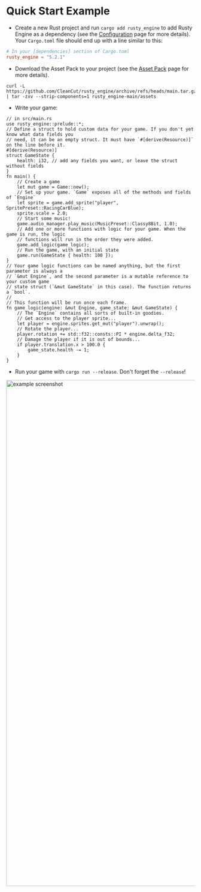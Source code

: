 # Quick Start Example

- Create a new Rust project and run `cargo add rusty_engine` to add Rusty Engine as a dependency (see the [Configuration](05-config.md) page for more details). Your `Cargo.toml` file should end up with a line similar to this:
```toml
# In your [dependencies] section of Cargo.toml
rusty_engine = "5.2.1"
```
- Download the Asset Pack to your project (see the [Asset Pack](10-assets.md) page for more details).
```shell
curl -L https://github.com/CleanCut/rusty_engine/archive/refs/heads/main.tar.gz | tar -zxv --strip-components=1 rusty_engine-main/assets
```
- Write your game:

```rust,ignore
// in src/main.rs
use rusty_engine::prelude::*;
// Define a struct to hold custom data for your game. If you don't yet know what data fields you
// need, it can be an empty struct. It must have `#[derive(Resource)]` on the line before it.
#[derive(Resource)]
struct GameState {
    health: i32, // add any fields you want, or leave the struct without fields
}
fn main() {
    // Create a game
    let mut game = Game::new();
    // Set up your game. `Game` exposes all of the methods and fields of `Engine`
    let sprite = game.add_sprite("player", SpritePreset::RacingCarBlue);
    sprite.scale = 2.0;
    // Start some music!
    game.audio_manager.play_music(MusicPreset::Classy8Bit, 1.0);
    // Add one or more functions with logic for your game. When the game is run, the logic
    // functions will run in the order they were added.
    game.add_logic(game_logic);
    // Run the game, with an initial state
    game.run(GameState { health: 100 });
}
// Your game logic functions can be named anything, but the first parameter is always a
// `&mut Engine`, and the second parameter is a mutable reference to your custom game
// state struct (`&mut GameState` in this case). The function returns a `bool`.
//
// This function will be run once each frame.
fn game_logic(engine: &mut Engine, game_state: &mut GameState) {
    // The `Engine` contains all sorts of built-in goodies.
    // Get access to the player sprite...
    let player = engine.sprites.get_mut("player").unwrap();
    // Rotate the player...
    player.rotation += std::f32::consts::PI * engine.delta_f32;
    // Damage the player if it is out of bounds...
    if player.translation.x > 100.0 {
        game_state.health -= 1;
    }
}
```

- Run your game with `cargo run --release`.  Don't forget the `--release`!

<img width="1348" alt="example screenshot" src="https://user-images.githubusercontent.com/5838512/146858022-1d91c7f4-8b21-4f85-a72a-c4b93edcabc6.png">
